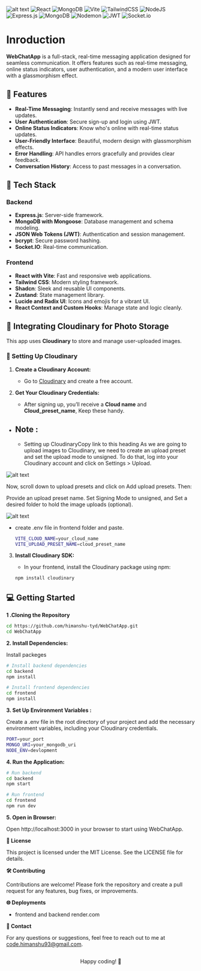 ![alt text](https://github.com/himanshu-tyd/WebChatApp/blob/main/frontend/public/homepage.png)
![React](https://img.shields.io/badge/react-%2320232a.svg?style=for-the-badge&logo=react&logoColor=%2361DAFB) ![MongoDB](https://img.shields.io/badge/MongoDB-%234ea94b.svg?style=for-the-badge&logo=mongodb&logoColor=white) ![Vite](https://img.shields.io/badge/vite-%23646CFF.svg?style=for-the-badge&logo=vite&logoColor=white) ![TailwindCSS](https://img.shields.io/badge/tailwindcss-%2338B2AC.svg?style=for-the-badge&logo=tailwind-css&logoColor=white) ![NodeJS](https://img.shields.io/badge/node.js-6DA55F?style=for-the-badge&logo=node.js&logoColor=white) ![Express.js](https://img.shields.io/badge/express.js-%23404d59.svg?style=for-the-badge&logo=express&logoColor=%2361DAFB) ![MongoDB](https://img.shields.io/badge/MongoDB-%234ea94b.svg?style=for-the-badge&logo=mongodb&logoColor=white) ![Nodemon](https://img.shields.io/badge/NODEMON-%23323330.svg?style=for-the-badge&logo=nodemon&logoColor=%BBDEAD) ![JWT](https://img.shields.io/badge/JWT-black?style=for-the-badge&logo=JSON%20web%20tokens) ![Socket.io](https://img.shields.io/badge/Socket.io-black?style=for-the-badge&logo=socket.io&badgeColor=010101)
# **Inroduction**

**WebChatApp** is a full-stack, real-time messaging application designed for seamless communication. It offers features such as real-time messaging, online status indicators, user authentication, and a modern user interface with a glassmorphism effect.

## **🌟 Features**

- **Real-Time Messaging**: Instantly send and receive messages with live updates.
- **User Authentication**: Secure sign-up and login using JWT.
- **Online Status Indicators**: Know who's online with real-time status updates.
- **User-Friendly Interface**: Beautiful, modern design with glassmorphism effects.
- **Error Handling**: API handles errors gracefully and provides clear feedback.
- **Conversation History**: Access to past messages in a conversation.

## **🚀 Tech Stack**

### **Backend**
- **Express.js**: Server-side framework.
- **MongoDB with Mongoose**: Database management and schema modeling.
- **JSON Web Tokens (JWT)**: Authentication and session management.
- **bcrypt**: Secure password hashing.
- **Socket.IO**: Real-time communication.

### **Frontend**
- **React with Vite**: Fast and responsive web applications.
- **Tailwind CSS**: Modern styling framework.
- **Shadcn**: Sleek and reusable UI components.
- **Zustand**: State management library.
- **Lucide and Radix UI**: Icons and emojis for a vibrant UI.
- **React Context and Custom Hooks**: Manage state and logic cleanly.


## **🔗 Integrating Cloudinary for Photo Storage**

This app uses **Cloudinary** to store and manage user-uploaded images.

### **📸 Setting Up Cloudinary**

1. **Create a Cloudinary Account:**
   - Go to [Cloudinary](https://cloudinary.com) and create a free account.
   
2. **Get Your Cloudinary Credentials:**
   - After signing up, you’ll receive a **Cloud name** and **Cloud_preset_name**, Keep these handy.
  
-  ## **Note :**
   -  Setting up CloudinaryCopy link to this heading
As we are going to upload images to Cloudinary, we need to create an upload preset and set the upload mode to unsigned. To do that, log into your Cloudinary account and click on Settings > Upload.

![alt text](https://cloudinary-marketing-res.cloudinary.com/image/upload/c_limit,w_2000/f_auto/q_auto/media_jams/s_7A4CF5DA5B0E63BC163E1954C171ACAAD309FD95DEE6429013A13CBA292D788C_1651779901902_settings.png)

Now, scroll down to upload presets and click on Add upload presets. Then:

Provide an upload preset name.
Set Signing Mode to unsigned, and
Set a desired folder to hold the image uploads (optional).

![alt text](https://cloudinary-marketing-res.cloudinary.com/image/upload/c_limit,w_2000/f_auto/q_auto/media_jams/s_7A4CF5DA5B0E63BC163E1954C171ACAAD309FD95DEE6429013A13CBA292D788C_1651779901902_settings.png)

 
   - create .env file in frontend folder and paste.

       ```bash
       VITE_CLOUD_NAME=your_cloud_name 
       VITE_UPLOAD_PRESET_NAME=cloud_preset_name
       ```

3. **Install Cloudinary SDK:**
   
   - In your frontend, install the Cloudinary package using npm:
     
   ```bash
   npm install cloudinary
   ```

## **💻 Getting Started**

**1 .Cloning the Repository**
```bash
cd https://github.com/himanshu-tyd/WebChatApp.git
cd WebChatApp
```

**2. Install Dependencies:**

Install packeges

```bash
# Install backend dependencies
cd backend
npm install

# Install frontend dependencies
cd frontend
npm install
```

**3. Set Up Environment Variables :**

Create a .env file in the root directory of your project and add the necessary environment variables, including your Cloudinary credentials.

```bash
PORT=your_port
MONGO_URI=your_mongodb_uri
NODE_ENV=devlopment
```
**4. Run the Application:**

```bash
# Run backend
cd backend
npm start

# Run frontend
cd frontend
npm run dev

```
**5. Open in Browser:**

Open http://localhost:3000 in your browser to start using WebChatApp.

**📜 License**

This project is licensed under the MIT License. See the LICENSE file for details.

**🛠 Contributing**

Contributions are welcome! Please fork the repository and create a pull request for any features, bug fixes, or improvements.

**🌐 Deployments**

- frontend and backend
  render.com
  
**💬 Contact**

For any questions or suggestions, feel free to reach out to me at code.himanshu93@gmail.com.

##

<div align="center" >Happy coding! 🎉</div>









